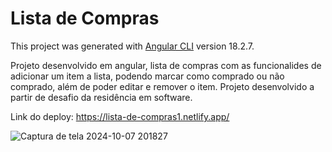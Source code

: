 # Lista de Compras

This project was generated with [Angular CLI](https://github.com/angular/angular-cli) version 18.2.7.

Projeto desenvolvido em angular, lista de compras com as funcionalides de adicionar um item a lista, podendo marcar como comprado ou não comprado, além de poder editar e remover o item. Projeto desenvolvido a partir de desafio da residência em software.


Link do deploy: https://lista-de-compras1.netlify.app/

![Captura de tela 2024-10-07 201827](https://github.com/user-attachments/assets/c8d8e626-60c1-4da4-b33b-74f2c389cc2b)
